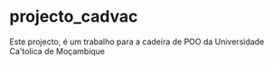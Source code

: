 # projecto_cadvac
Este projecto, é um trabalho para a cadeira de POO da Universidade Ca'tolica de Moçambique
